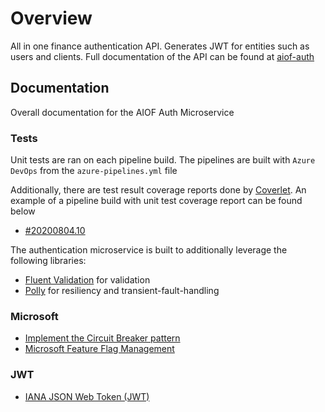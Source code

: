 # Overview

All in one finance authentication API. Generates JWT for entities such as users and clients. Full documentation of the API can be found at [aiof-auth](https://kamacharovs.github.io/aiof-auth/)

## Documentation

Overall documentation for the AIOF Auth Microservice

### Tests

Unit tests are ran on each pipeline build. The pipelines are built with `Azure DevOps` from the `azure-pipelines.yml` file

Additionally, there are test result coverage reports done by [Coverlet](https://docs.microsoft.com/en-us/azure/devops/pipelines/ecosystems/dotnet-core?view=azure-devops#collect-code-coverage-metrics-with-coverlet). An example of a pipeline build with unit test coverage report can be found below

- [#20200804.10](https://gkamacharov.visualstudio.com/gkama-cicd/_build/results?buildId=681&view=codecoverage-tab)

The authentication microservice is built to additionally leverage the following libraries:

- [Fluent Validation](https://github.com/FluentValidation/FluentValidation#get-started) for validation
- [Polly](https://github.com/App-vNext/Polly#polly) for resiliency and transient-fault-handling

### Microsoft

- [Implement the Circuit Breaker pattern](https://docs.microsoft.com/en-us/dotnet/architecture/microservices/implement-resilient-applications/implement-circuit-breaker-pattern)
- [Microsoft Feature Flag Management](https://docs.microsoft.com/en-us/azure/azure-app-configuration/use-feature-flags-dotnet-core)

### JWT

- [IANA JSON Web Token (JWT)](https://www.iana.org/assignments/jwt/jwt.xhtml)
